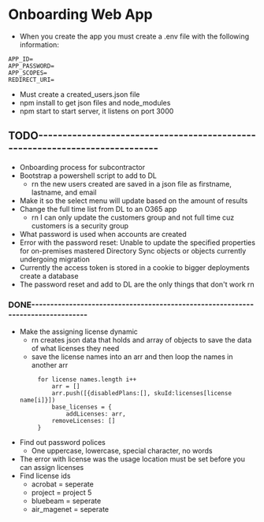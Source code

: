 # Onboarding Web App
* When you create the app you must create a .env file with the following information:
```
APP_ID=
APP_PASSWORD=
APP_SCOPES=
REDIRECT_URI=
```

* Must create a created_users.json file
* npm install to get json files and node_modules
* npm start to start server, it listens on port 3000
## TODO----------------------------------------------------------------------------
* Onboarding process for subcontractor
* Bootstrap a powershell script to add to DL
    * rn the new users created are saved in a json file as firstname, lastname, and
    email
* Make it so the select menu will update based on the amount of results
* Change the full time list from DL to an O365 app
    * rn I can only update the customers group and not full time cuz customers 
        is a security group
* What password is used when accounts are created
* Error with the password reset: Unable to update 
    the specified properties for on-premises mastered Directory Sync objects or 
    objects currently undergoing migration
* Currently the access token is stored in a cookie to bigger deployments create
    a database
* The password reset and add to DL are the only things that don't work rn

### DONE--------------------------------------------------------------------------------

* Make the assigning license dynamic
    * rn creates json data that holds and array of objects to save the 
        data of what licenses they need
   * save the license names into an arr and then loop the names in another arr
   ```
        for license names.length i++
            arr = []
            arr.push([{disabledPlans:[], skuId:licenses[license name[i]}])
            base_licenses = {
                addLicenses: arr,
            removeLicenses: []
        }
  ```
* Find out password polices
    * One uppercase, lowercase, special character, no words
* The error with license was the usage location must be set before 
    you can assign licenses
* Find license ids
    * acrobat = seperate
    * project = project 5
    * bluebeam = seperate
    * air_magenet = seperate
     